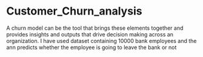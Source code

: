 # Customer_Churn_analysis

 A churn model can be the tool that brings these elements together and provides insights and outputs that drive decision making across an organization.
 I have used dataset containing 10000 bank employees and the ann predicts whether the employee is going to leave the bank or not 

